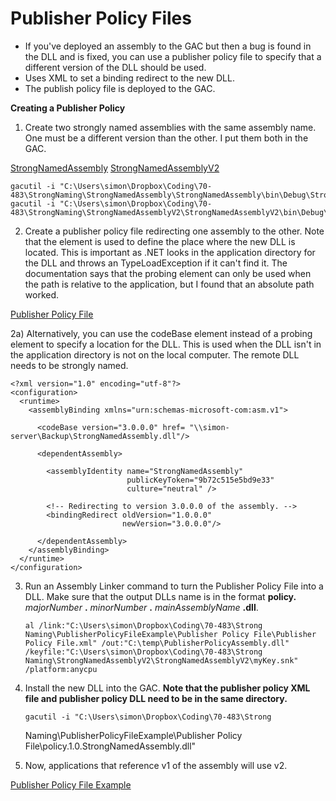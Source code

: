 # Publisher Policy Files

  * If you've deployed an assembly to the GAC but then a bug is found in the DLL and is fixed, you can use a publisher policy file to specify that a different version of the DLL should be used.
  * Uses XML to set a binding redirect to the new DLL.
  * The publish policy file is deployed to the GAC.

 **Creating a Publisher Policy**

1) Create two strongly named assemblies with the same assembly name. One must
be a different version than the other. I put them both in the GAC.

[StrongNamedAssembly](https://github.com/simonjstanford/70-483-c-sharp-notes/blob/master/media/StrongNamedAssembly.zip)
[StrongNamedAssemblyV2](https://github.com/simonjstanford/70-483-c-sharp-notes/blob/master/media/StrongNamedAssemblyV2.zip)

    gacutil -i "C:\Users\simon\Dropbox\Coding\70-483\StrongNaming\StrongNamedAssembly\StrongNamedAssembly\bin\Debug\StrongNamedAssembly.dll"
    gacutil -i "C:\Users\simon\Dropbox\Coding\70-483\StrongNaming\StrongNamedAssemblyV2\StrongNamedAssemblyV2\bin\Debug\StrongNamedAssembly.dll"

2) Create a publisher policy file redirecting one assembly to the other. Note
that the <probing/> element is used to define the place where the new DLL is
located. This is important as .NET looks in the application directory for the
DLL and throws an TypeLoadException if it can't find it. The documentation
says that the probing element can only be used when the path is relative to
the application, but I found that an absolute path worked.

[Publisher Policy File](https://github.com/simonjstanford/70-483-c-sharp-notes/blob/master/media/Publisher_Policy_File.xml)
  
2a) Alternatively, you can use the codeBase element instead of a probing
element to specify a location for the DLL. This is used when the DLL isn't in
the application directory is not on the local computer. The remote DLL needs
to be strongly named.

    <?xml version="1.0" encoding="utf-8"?>
    <configuration>
      <runtime>
        <assemblyBinding xmlns="urn:schemas-microsoft-com:asm.v1">
    
          <codeBase version="3.0.0.0" href= "\\simon-server\Backup\StrongNamedAssembly.dll"/>
    
          <dependentAssembly>
    
            <assemblyIdentity name="StrongNamedAssembly"
                              publicKeyToken="9b72c515e5bd9e33"
                              culture="neutral" />
    
            <!-- Redirecting to version 3.0.0.0 of the assembly. -->
            <bindingRedirect oldVersion="1.0.0.0"
                             newVersion="3.0.0.0"/>
    
          </dependentAssembly>
        </assemblyBinding>
      </runtime>
    </configuration>

3) Run an Assembly Linker command to turn the Publisher Policy File into a
DLL. Make sure that the output DLLs name is in the format **policy.**
_majorNumber_ **.** _minorNumber_ **.** _mainAssemblyName_ **.dll**.

       al /link:"C:\Users\simon\Dropbox\Coding\70-483\Strong Naming\PublisherPolicyFileExample\Publisher Policy File\Publisher Policy File.xml" /out:"C:\temp\PublisherPolicyAssembly.dll" /keyfile:"C:\Users\simon\Dropbox\Coding\70-483\Strong Naming\StrongNamedAssemblyV2\StrongNamedAssemblyV2\myKey.snk" /platform:anycpu

4) Install the new DLL into the GAC. **Note that the publisher policy XML file
and publisher policy DLL need to be in the same directory.**

       gacutil -i "C:\Users\simon\Dropbox\Coding\70-483\Strong
    Naming\PublisherPolicyFileExample\Publisher Policy
    File\policy.1.0.StrongNamedAssembly.dll"

5) Now, applications that reference v1 of the assembly will use v2.

[Publisher Policy File Example](https://github.com/simonjstanford/70-483-c-sharp-notes/blob/master/media/PublisherPolicyFileExample.zip)
<!--stackedit_data:
eyJoaXN0b3J5IjpbLTQyNDIwMjczNiwtNTg5NDU4NDc4XX0=
-->